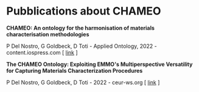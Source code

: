 # Pubblications about CHAMEO

**CHAMEO: An ontology for the harmonisation of materials characterisation methodologies**

P Del Nostro, G Goldbeck, D Toti - Applied Ontology, 2022 - content.iospress.com [ [link](https://content.iospress.com/articles/applied-ontology/ao220271) ]



**The CHAMEO Ontology: Exploiting EMMO's Multiperspective Versatility for Capturing Materials Characterization Procedures**

P Del Nostro, G Goldbeck, D Toti - 2022 - ceur-ws.org [ [link](http://ceur-ws.org/Vol-3240/short3.pdf) ]
